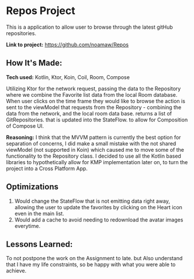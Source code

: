 # Repos Project
This is a application to allow user to browse through the latest gitHub repositories.

**Link to project:** https://github.com/noamaw/Repos

## How It's Made:

**Tech used:** Kotlin, Ktor, Koin, Coil, Room, Compose

Utilizing Ktor for the network request, passing the data to the Repository where we combine the Favorite list data from the local Room database.
When user clicks on the time frame they would like to browse the action is sent to the viewModel that requests from the Repository - combining the data from the network, and the local room data base. returns a list of GitRepositories. that is updated into the StateFlow. to allow for Composition of Compose UI.

**Reasoning:**
I think that the MVVM pattern is currently the best option for separation of concerns, I did make a small mistake with the not shared viewModel (not supported in Koin) which caused me to move some of the functionality to the Repository class.
I decided to use all the Kotlin based libraries to hypothetically allow for KMP implementation later on, to turn the project into a Cross Platform App.

## Optimizations
  1. Would change the StateFlow that is not emitting data right away, allowing the user to update the favorites by clicking on the Heart icon even in the main list.
  2. Would add a cache to avoid needing to redownload the avatar images everytime.
     
## Lessons Learned:

To not postpone the work on the Assignment to late. but Also understand that I have my life constraints, so be happy with what you were able to achieve.


